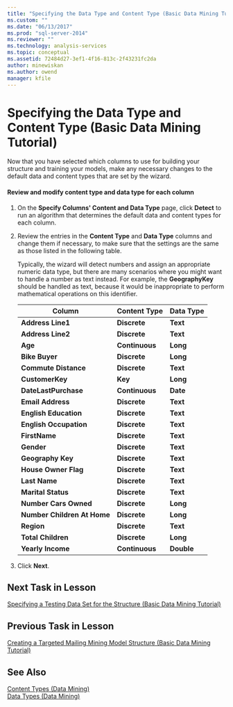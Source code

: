 ```yaml
---
title: "Specifying the Data Type and Content Type (Basic Data Mining Tutorial) | Microsoft Docs"
ms.custom: ""
ms.date: "06/13/2017"
ms.prod: "sql-server-2014"
ms.reviewer: ""
ms.technology: analysis-services
ms.topic: conceptual
ms.assetid: 72484d27-3ef1-4f16-813c-2f43231fc2da
author: minewiskan
ms.author: owend
manager: kfile
---
```

# Specifying the Data Type and Content Type (Basic Data Mining Tutorial)
  Now that you have selected which columns to use for building your structure and training your models, make any necessary changes to the default data and content types that are set by the wizard.  
  
#### Review and modify content type and data type for each column  
  
1.  On the **Specify Columns' Content and Data Type** page, click **Detect** to run an algorithm that determines the default data and content types for each column.  
  
2.  Review the entries in the **Content Type** and **Data Type** columns and change them if necessary, to make sure that the settings are the same as those listed in the following table.  
  
     Typically, the wizard will detect numbers and assign an appropriate numeric data type, but there are many scenarios where you might want to handle a number as text instead. For example, the **GeographyKey** should be handled as text, because it would be inappropriate to perform mathematical operations on this identifier.  
  
    |Column|Content Type|Data Type|  
    |------------|------------------|---------------|  
    |**Address Line1**|**Discrete**|**Text**|  
    |**Address Line2**|**Discrete**|**Text**|  
    |**Age**|**Continuous**|**Long**|  
    |**Bike Buyer**|**Discrete**|**Long**|  
    |**Commute Distance**|**Discrete**|**Text**|  
    |**CustomerKey**|**Key**|**Long**|  
    |**DateLastPurchase**|**Continuous**|**Date**|  
    |**Email Address**|**Discrete**|**Text**|  
    |**English Education**|**Discrete**|**Text**|  
    |**English Occupation**|**Discrete**|**Text**|  
    |**FirstName**|**Discrete**|**Text**|  
    |**Gender**|**Discrete**|**Text**|  
    |**Geography Key**|**Discrete**|**Text**|  
    |**House Owner Flag**|**Discrete**|**Text**|  
    |**Last Name**|**Discrete**|**Text**|  
    |**Marital Status**|**Discrete**|**Text**|  
    |**Number Cars Owned**|**Discrete**|**Long**|  
    |**Number Children At Home**|**Discrete**|**Long**|  
    |**Region**|**Discrete**|**Text**|  
    |**Total Children**|**Discrete**|**Long**|  
    |**Yearly Income**|**Continuous**|**Double**|  
  
3.  Click **Next**.  
  
## Next Task in Lesson  
 [Specifying a Testing Data Set for the Structure &#40;Basic Data Mining Tutorial&#41;](../../2014/tutorials/specifying-a-testing-data-set-for-the-structure-basic-data-mining-tutorial.md)  
  
## Previous Task in Lesson  
 [Creating a Targeted Mailing Mining Model Structure &#40;Basic Data Mining Tutorial&#41;](../../2014/tutorials/creating-a-targeted-mailing-mining-model-structure-basic-data-mining-tutorial.md)  
  
## See Also  
 [Content Types &#40;Data Mining&#41;](../../2014/analysis-services/data-mining/content-types-data-mining.md)   
 [Data Types &#40;Data Mining&#41;](../../2014/analysis-services/data-mining/data-types-data-mining.md)  
  
  
